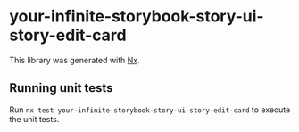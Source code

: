 # your-infinite-storybook-story-ui-story-edit-card

This library was generated with [Nx](https://nx.dev).

## Running unit tests

Run `nx test your-infinite-storybook-story-ui-story-edit-card` to execute the unit tests.
